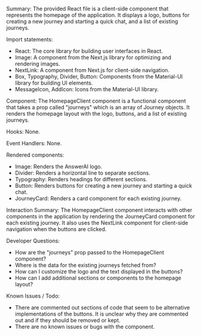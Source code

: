 Summary:
The provided React file is a client-side component that represents the homepage of the application. It displays a logo, buttons for creating a new journey and starting a quick chat, and a list of existing journeys.

Import statements:
- React: The core library for building user interfaces in React.
- Image: A component from the Next.js library for optimizing and rendering images.
- NextLink: A component from Next.js for client-side navigation.
- Box, Typography, Divider, Button: Components from the Material-UI library for building UI elements.
- MessageIcon, AddIcon: Icons from the Material-UI library.

Component:
The HomepageClient component is a functional component that takes a prop called "journeys" which is an array of Journey objects. It renders the homepage layout with the logo, buttons, and a list of existing journeys.

Hooks:
None.

Event Handlers:
None.

Rendered components:
- Image: Renders the AnswerAI logo.
- Divider: Renders a horizontal line to separate sections.
- Typography: Renders headings for different sections.
- Button: Renders buttons for creating a new journey and starting a quick chat.
- JourneyCard: Renders a card component for each existing journey.

Interaction Summary:
The HomepageClient component interacts with other components in the application by rendering the JourneyCard component for each existing journey. It also uses the NextLink component for client-side navigation when the buttons are clicked.

Developer Questions:
- How are the "journeys" prop passed to the HomepageClient component?
- Where is the data for the existing journeys fetched from?
- How can I customize the logo and the text displayed in the buttons?
- How can I add additional sections or components to the homepage layout?

Known Issues / Todo:
- There are commented out sections of code that seem to be alternative implementations of the buttons. It is unclear why they are commented out and if they should be removed or kept.
- There are no known issues or bugs with the component.